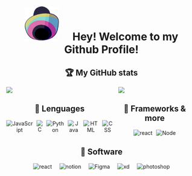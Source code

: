 <h1 align="center">
    <span>
        <img 
            style="width:90px; height:90px; margin:0px; padding:0px; display: inline; margin-right:30px;"
            src="assets/icon_hat.svg"/>
    </span>
    <b>Hey! Welcome to my Github Profile!</b>
</h1>

<h2 align="center" style="display:flex; justify-content:center;"><b>🏆 My GitHub stats</b></h2>
<div align="center" style="display:flex; gap: 20px; justify-content:center;">
    <img width="400px" src="https://github-readme-streak-stats.herokuapp.com/?user=JajoScript" />
    <img width="300px" src="https://spotify-recently-played-readme.vercel.app/api?user=jyx0evb84wd3kriql8jckptee&count=3" />
</div>

<div align="center" style="display:grid; grid-template-columns: 1fr 1fr; grid-template-row: 1fr;">
    <div align="center">        
        <h2 style="display:flex; gap: 10px; justify-content:center;"><b>🔭 Lenguages</b></h2>
        <div style="display:flex; gap: 10px; justify-content:center;">   
            <img src="https://img.icons8.com/color/48/000000/javascript--v1.png" alt="JavaScript"/>
            <img src="https://img.icons8.com/color/50/000000/c-programming.png" alt="C"/>
            <img src="https://img.icons8.com/color/48/000000/python--v1.png" alt="Python"/>
            <img src="https://img.icons8.com/color/48/000000/java-coffee-cup-logo--v2.png" alt="Java"/>
            <img src="https://img.icons8.com/color/48/000000/html-5--v1.png" alt="HTML"/>
            <img srC="https://img.icons8.com/color/48/css3.png" alt="CSS">
        </div>
    </div>
    <div align="center">
        <h2 style="display:flex; gap: 10px; justify-content:center;"><b>🤖 Frameworks & more </b></h2>
        <div style="display:flex; gap: 10px; justify-content:center;">
            <img src="https://img.icons8.com/office/50/000000/react.png" alt="react"/>
            <img src="https://img.icons8.com/color/50/nodejs.png" alt="Node"/>
        </div>
    </div>
</div>

<h2 align="center" style="display:flex; gap: 20px; justify-content:center;"><b>🎨 Software</b></h2>
<div align="center" style="display:flex; gap: 20px; justify-content:center;">
    <img src="https://img.icons8.com/office/50/000000/react.png" alt="react"/>
    <img src="https://img.icons8.com/ios/50/000000/notion.png" alt="notion"/>
    <img src="https://img.icons8.com/color/48/figma.png" alt="Figma"/>
    <img src="https://img.icons8.com/color/50/adobe-xd.png" alt="xd"/>
    <img src="https://img.icons8.com/color/50/adobe-photoshop.png" alt="photoshop"/>
</div>